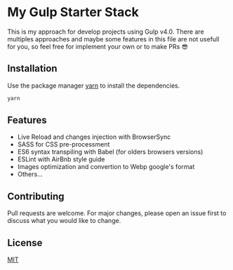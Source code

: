 # My Gulp Starter Stack

This is my approach for develop projects using Gulp v4.0.
There are multiples approaches and maybe some features in this file are not usefull for you, so feel free for implement your own or to make PRs :sunglasses:

## Installation

Use the package manager [yarn](https://yarnpkg.com/lang/en/) to install the dependencies.

```bash
yarn
```

## Features

- Live Reload and changes injection with BrowserSync
- SASS for CSS pre-processment
- ES6 syntax transpiling with Babel (for olders browsers versions)
- ESLint with AirBnb style guide
- Images optimization and convertion to Webp google's format
- Others...

## Contributing

Pull requests are welcome. For major changes, please open an issue first to discuss what you would like to change.

## License

[MIT](https://choosealicense.com/licenses/mit/)
